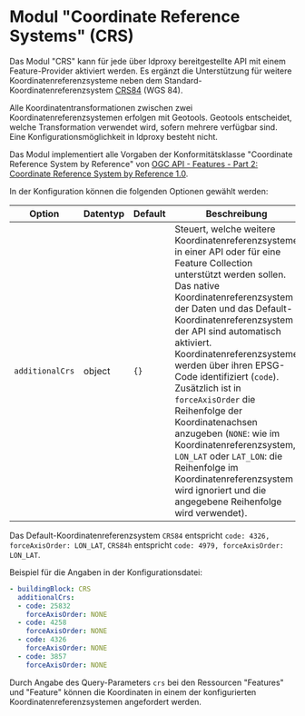# Modul "Coordinate Reference Systems" (CRS)

Das Modul "CRS" kann für jede über ldproxy bereitgestellte API mit einem Feature-Provider aktiviert werden. Es ergänzt die Unterstützung für weitere Koordinatenreferenzsysteme neben dem Standard-Koordinatenreferenzsystem [CRS84](http://www.opengis.net/def/crs/OGC/1.3/CRS84) (WGS 84).

Alle Koordinatentransformationen zwischen zwei Koordinatenreferenzsystemen erfolgen mit Geotools. Geotools entscheidet, welche Transformation verwendet wird, sofern mehrere verfügbar sind. Eine Konfigurationsmöglichkeit in ldproxy besteht nicht.

Das Modul implementiert alle Vorgaben der Konformitätsklasse "Coordinate Reference System by Reference" von [OGC API - Features - Part 2: Coordinate Reference System by Reference 1.0](http://www.opengis.net/doc/IS/ogcapi-features-2/1.0).

In der Konfiguration können die folgenden Optionen gewählt werden:

|Option |Datentyp |Default |Beschreibung
| --- | --- | --- | ---
|`additionalCrs` |object |`{}` |Steuert, welche weitere Koordinatenreferenzsysteme in einer API oder für eine Feature Collection unterstützt werden sollen. Das native Koordinatenreferenzsystem der Daten und das Default-Koordinatenreferenzsystem der API sind automatisch aktiviert. Koordinatenreferenzsysteme werden über ihren EPSG-Code identifiziert (`code`). Zusätzlich ist in `forceAxisOrder` die Reihenfolge der Koordinatenachsen anzugeben (`NONE`: wie im Koordinatenreferenzsystem, `LON_LAT` oder `LAT_LON`: die Reihenfolge im Koordinatenreferenzsystem wird ignoriert und die angegebene Reihenfolge wird verwendet).

Das Default-Koordinatenreferenzsystem `CRS84` entspricht `code: 4326, forceAxisOrder: LON_LAT`, `CRS84h` entspricht `code: 4979, forceAxisOrder: LON_LAT`.

Beispiel für die Angaben in der Konfigurationsdatei:

```yaml
- buildingBlock: CRS
  additionalCrs:
  - code: 25832
    forceAxisOrder: NONE
  - code: 4258
    forceAxisOrder: NONE
  - code: 4326
    forceAxisOrder: NONE
  - code: 3857
    forceAxisOrder: NONE
```

Durch Angabe des Query-Parameters `crs` bei den Ressourcen "Features" und "Feature" können die Koordinaten in einem der konfigurierten Koordinatenreferenzsystemen angefordert werden.
